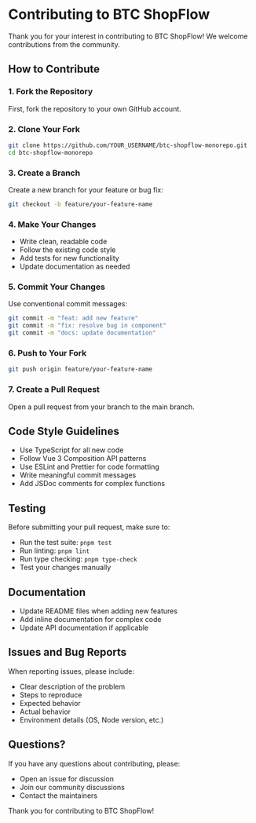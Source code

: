 ﻿# Contributing to BTC ShopFlow

Thank you for your interest in contributing to BTC ShopFlow! We welcome contributions from the community.

## How to Contribute

### 1. Fork the Repository

First, fork the repository to your own GitHub account.

### 2. Clone Your Fork

```bash
git clone https://github.com/YOUR_USERNAME/btc-shopflow-monorepo.git
cd btc-shopflow-monorepo
```

### 3. Create a Branch

Create a new branch for your feature or bug fix:

```bash
git checkout -b feature/your-feature-name
```

### 4. Make Your Changes

- Write clean, readable code
- Follow the existing code style
- Add tests for new functionality
- Update documentation as needed

### 5. Commit Your Changes

Use conventional commit messages:

```bash
git commit -m "feat: add new feature"
git commit -m "fix: resolve bug in component"
git commit -m "docs: update documentation"
```

### 6. Push to Your Fork

```bash
git push origin feature/your-feature-name
```

### 7. Create a Pull Request

Open a pull request from your branch to the main branch.

## Code Style Guidelines

- Use TypeScript for all new code
- Follow Vue 3 Composition API patterns
- Use ESLint and Prettier for code formatting
- Write meaningful commit messages
- Add JSDoc comments for complex functions

## Testing

Before submitting your pull request, make sure to:

- Run the test suite: `pnpm test`
- Run linting: `pnpm lint`
- Run type checking: `pnpm type-check`
- Test your changes manually

## Documentation

- Update README files when adding new features
- Add inline documentation for complex code
- Update API documentation if applicable

## Issues and Bug Reports

When reporting issues, please include:

- Clear description of the problem
- Steps to reproduce
- Expected behavior
- Actual behavior
- Environment details (OS, Node version, etc.)

## Questions?

If you have any questions about contributing, please:

- Open an issue for discussion
- Join our community discussions
- Contact the maintainers

Thank you for contributing to BTC ShopFlow!
